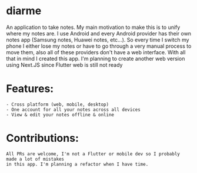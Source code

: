 # diarme

An application to take notes. My main motivation to make this is to unify where my notes are. I use Android and every Android provider has their own notes app (Samsung notes, Huawei notes, etc...).
So every time I switch my phone I either lose my notes or have to go through a very manual process to move them, also all of these providers don't have a web interface.
With all that in mind I created this app. I'm planning to create another web version using Next.JS since Flutter web is still not ready

# Features:
    - Cross platform (web, mobile, desktop)
    - One account for all your notes across all devices
    - View & edit your notes offline & online

# Contributions:
    All PRs are welcome, I'm not a Flutter or mobile dev so I probably made a lot of mistakes
    in this app. I'm planning a refactor when I have time.